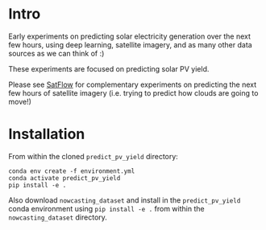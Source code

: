 # Intro
Early experiments on predicting solar electricity generation over the next few hours, using deep learning, satellite imagery, and as many other data sources as we can think of :)

These experiments are focused on predicting solar PV yield.

Please see [SatFlow](https://github.com/openclimatefix/satflow/) for complementary experiments on predicting the next few hours of satellite imagery (i.e. trying to predict how clouds are going to move!)

# Installation

From within the cloned `predict_pv_yield` directory:

```
conda env create -f environment.yml
conda activate predict_pv_yield
pip install -e .
```

Also download `nowcasting_dataset` and install in the `predict_pv_yield` conda environment using `pip install -e .` from within the `nowcasting_dataset` directory.


